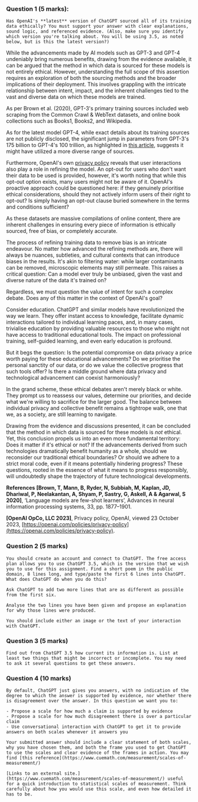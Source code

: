 ### Question 1 (5 marks): 

```
Has OpenAI's **latest** version of ChatGPT sourced all of its training data ethically? You must support your answer with clear explanations, sound logic, and referenced evidence. (Also, make sure you identify which version you're talking about. You will be using 3.5, as noted below, but is this the latest version?)
```

While the advancements made by AI models such as GPT-3 and GPT-4 undeniably bring numerous benefits, drawing from the evidence available, it can be argued that the method in which data is sourced for these models is not entirely ethical. However, understanding the full scope of this assertion requires an exploration of both the sourcing methods and the broader implications of their deployment. This involves grappling with the intricate relationship between intent, impact, and the inherent challenges tied to the vast and diverse data on which these models are trained.

As per Brown et al. (2020), GPT-3's primary training sources included web scraping from the Common Crawl & WebText datasets, and online book collections such as Books1, Books2, and Wikipedia.

As for the latest model GPT-4, while exact details about its training sources are not publicly disclosed, the significant jump in parameters from GPT-3's 175 billion to GPT-4's 100 trillion, as highlighted in [this article](https://simplified.com/blog/ai-writing/chatgpt-vs-gpt-3/), suggests it might have utilized a more diverse range of sources.

Furthermore, OpenAI's own [privacy policy](https://openai.com/policies/privacy-policy) reveals that user interactions also play a role in refining the model. An opt-out for users who don't want their data to be used is provided, however, it's worth noting that while this opt-out option exists, many users might not be aware of it.
OpenAI's proactive approach could be questioned here: if they genuinely prioritise ethical considerations, should they not actively inform users of their right to opt-out? Is simply having an opt-out clause buried somewhere in the terms and conditions sufficient?

As these datasets are massive compilations of online content, there are inherent challenges in ensuring every piece of information is ethically sourced, free of bias, or completely accurate.

The process of refining training data to remove bias is an intricate endeavour. No matter how advanced the refining methods are, there will always be nuances, subtleties, and cultural contexts that can introduce biases in the results. It's akin to filtering water: while larger contaminants can be removed, microscopic elements may still permeate. This raises a critical question: Can a model ever truly be unbiased, given the vast and diverse nature of the data it's trained on?

Regardless, we must question the value of intent for such a complex debate. Does any of this matter in the context of OpenAI's goal? 

Consider education. ChatGPT and similar models have revolutionized the way we learn. They offer instant access to knowledge, facilitate dynamic interactions tailored to individual learning paces, and, in many cases, trivialise education by providing valuable resources to those who might not have access to traditional educational tools. The impact on professional training, self-guided learning, and even early education is profound.

But it begs the question: Is the potential compromise on data privacy a price worth paying for these educational advancements? Do we prioritise the personal sanctity of our data, or do we value the collective progress that such tools offer? Is there a middle ground where data privacy and technological advancement can coexist harmoniously?

In the grand scheme, these ethical debates aren't merely black or white. They prompt us to reassess our values, determine our priorities, and decide what we're willing to sacrifice for the larger good. The balance between individual privacy and collective benefit remains a tightrope walk, one that we, as a society, are still learning to navigate.

Drawing from the evidence and discussions presented, it can be concluded that the method in which data is sourced for these models is *not* ethical. Yet, this conclusion propels us into an even more fundamental territory: Does it matter if it's ethical or not? If the advancements derived from such technologies dramatically benefit humanity as a whole, should we reconsider our traditional ethical boundaries? Or should we adhere to a strict moral code, even if it means potentially hindering progress? These questions, rooted in the essence of what it means to progress responsibly, will undoubtedly shape the trajectory of future technological developments.


**References**
**[Brown, T, Mann, B, Ryder, N, Subbiah, M, Kaplan, JD, Dhariwal, P, Neelakantan, A, Shyam, P, Sastry, G, Askell, A & Agarwal, S 2020]**, ‘Language models are few-shot learners’, Advances in neural information processing systems, 33, pp. 1877–1901.

**[OpenAI OpCo, LLC 2023]**, Privacy policy, OpenAI, viewed 23 October 2023, [https://openai.com/policies/privacy-policy](https://openai.com/policies/privacy-policy).
### Question 2 (5 marks)

```
You should create an account and connect to ChatGPT. The free access plan allows you to use ChatGPT 3.5, which is the version that we wish you to use for this assignment. Find a short poem in the public domain, 8 lines long, and type/paste the first 6 lines into ChatGPT. What does ChatGPT do when you do this? 

Ask ChatGPT to add two more lines that are as different as possible from the first six. 

Analyse the two lines you have been given and propose an explanation for why those lines were produced.

You should include either an image or the text of your interaction with ChatGPT.
```
### Question 3 (5 marks)

```
Find out from ChatGPT 3.5 how current its information is. List at least two things that might be incorrect or incomplete. You may need to ask it several questions to get these answers.
```

### Question 4 (10 marks)

```
By default, ChatGPT just gives you answers, with no indication of the degree to which the answer is supported by evidence, nor whether there is disagreement over the answer. In this question we want you to:

- Propose a scale for how much a claim is supported by evidence
- Propose a scale for how much disagreement there is over a particular claim
- Use conversational interaction with ChatGPT to get it to provide answers on both scales whenever it answers you

Your submitted answer should include a clear statement of both scales, why you have chosen them, and both the frame you used to get ChatGPT to use the scales and clear evidence of the frames in action. You may find [this reference](https://www.cuemath.com/measurement/scales-of-measurement/)

[Links to an external site.](https://www.cuemath.com/measurement/scales-of-measurement/) useful for a quick introduction to statistical scales of measurement. Think carefully about how you would use this scale, and even how detailed it has to be.
```